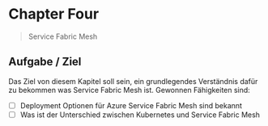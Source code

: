 # Chapter Four

> Service Fabric Mesh

## Aufgabe / Ziel

Das Ziel von diesem Kapitel soll sein, ein grundlegendes Verständnis dafür zu bekommen was Service Fabric Mesh ist.
Gewonnen Fähigkeiten sind:

   - [ ] Deployment Optionen für Azure Service Fabric Mesh sind bekannt
   - [ ] Was ist der Unterschied zwischen Kubernetes und Service Fabric Mesh

